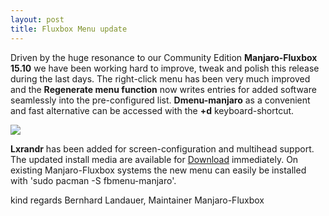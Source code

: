 ```yaml
---
layout: post
title: Fluxbox Menu update
---
```

 
Driven by the huge resonance to our Community Edition **Manjaro-Fluxbox 15.10** we have been working hard to improve, tweak and polish this release during the last days.
The right-click menu has been very much improved and the **Regenerate menu function** now writes entries for added software seamlessly into the pre-configured list.
**Dmenu-manjaro** as a convenient and fast alternative can be accessed with the **<Super>+d** keyboard-shortcut.

<img src="https://manjaro.github.io/images/fluxbox-menus.jpg">

**Lxrandr** has been added for screen-configuration and multihead support.
The updated install media are available for [Download](https://sourceforge.net/projects/manjaro-fluxbox/files/manjaro-fluxbox-15.10/) immediately.
On existing Manjaro-Fluxbox systems the new menu can easily be installed with 'sudo pacman -S fbmenu-manjaro'.

kind regards
Bernhard Landauer, Maintainer Manjaro-Fluxbox
